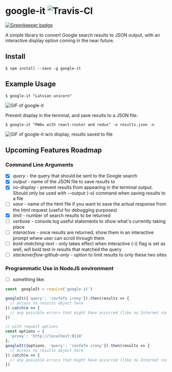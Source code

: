 # google-it ![Travis-CI](https://travis-ci.org/PatNeedham/google-it.svg?branch=master)

[![Greenkeeper badge](https://badges.greenkeeper.io/PatNeedham/google-it.svg)](https://greenkeeper.io/)

A simple library to convert Google search results to JSON output, with an interactive display option coming in the near future.

## Install

`$ npm install --save -g google-it`

## Example Usage

`$ google-it "Latvian unicorn"`

![GIF of google-it](google-it-demo.gif?raw=true "google-it")

Prevent display in the terminal, and save results to a JSON file:

`$ google-it "PWAs with react-router and redux" -o results.json -n`

![GIF of google-it w/o display, results saved to file](google-it-output-no-display.gif?raw=true "google-it")

## Upcoming Features Roadmap

### Command Line Arguments
- [x] *query* - the query that should be sent to the Google search
- [x] *output* - name of the JSON file to save results to
- [x] *no-display* - prevent results from appearing in the terminal output. Should only be used with --output (-o) command when saving results to a file
- [ ] *save* - name of the html file if you want to save the actual response from the html request (useful for debugging purposes)
- [x] *limit* - number of search results to be returned
- [ ] *verbose* - console.log useful statements to show what's currently taking place
- [ ] *interactive* - once results are returned, show them in an interactive prompt where user can scroll through them
- [ ] *bold-matching-text* - only takes effect when interactive (-i) flag is set as well, will bold test in results that matched the query
- [ ] *stackoverflow-github-only* - option to limit results to only these two sites

### Programmatic Use in NodeJS environment

- [ ] something like:

```js
const  googleIt = require('google-it')

googleIt({'query': 'covfefe irony'}).then(results => {
  // access to results object here
}).catch(e => {
  // any possible errors that might have occurred (like no Internet connection)
})

// with request options
const options = {
  'proxy': 'http://localhost:8118'
};
googleIt({options, 'query': 'covfefe irony'}).then(results => {
  // access to results object here
}).catch(e => {
  // any possible errors that might have occurred (like no Internet connection)
})
```
